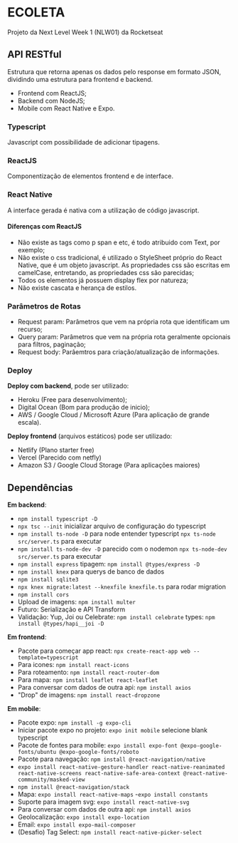 # ECOLETA
Projeto da Next Level Week 1 (NLW01) da Rocketseat

## API RESTful
Estrutura que retorna apenas os dados pelo response em formato JSON, dividindo uma estrutura para frontend e backend.
- Frontend com ReactJS;
- Backend com NodeJS;
- Mobile com React Native e Expo.

### Typescript
Javascript com possibilidade de adicionar tipagens.

### ReactJS
Componentização de elementos frontend e de interface.

### React Native
A interface gerada é nativa com a utilização de código javascript.

#### Diferenças com ReactJS
- Não existe as tags como p span e etc, é todo atribuido com Text, por exemplo;
- Não existe o css tradicional, é utilizado o StyleSheet próprio do React Native, que é um objeto javascript. As propriedades css são escritas em camelCase, entretando, as propriedades css são parecidas;
- Todos os elementos já possuem display flex por natureza;
- Não existe cascata e herança de estilos.

### Parâmetros de Rotas
- Request param: Parâmetros que vem na própria rota que identificam um recurso;
- Query param: Parâmetros que vem na própria rota geralmente opcionais para filtros, paginação;
- Request body: Parâemtros para criação/atualização de informações.

### Deploy
**Deploy com backend**, pode ser utilizado:
- Heroku (Free para desenvolvimento);
- Digital Ocean (Bom para produção de inicio);
- AWS / Google Cloud / Microsoft Azure (Para aplicação de grande escala).

**Deploy frontend** (arquivos estáticos) pode ser utilizado:
- Netlify (Plano starter free)
- Vercel (Parecido com netfly)
- Amazon S3 / Google Cloud Storage (Para aplicações maiores)

## Dependências
**Em backend**:
- ```npm install typescript -D```
- ```npx tsc --init``` inicializar arquivo de configuração do typescript
- ```npm install ts-node -D``` para node entender typescript ```npx ts-node src/server.ts``` para executar
- ```npm install ts-node-dev -D``` parecido com o nodemon ```npx ts-node-dev src/server.ts``` para executar
- ```npm install express``` tipagem: ```npm install @types/express -D```
- ```npm install knex``` para querys de banco de dados
- ```npm install sqlite3```
- ```npx knex migrate:latest --knexfile knexfile.ts``` para rodar migration
- ```npm install cors```
- Upload de imagens: ```npm install multer```
- Futuro: Serialização e API Transform
- Validação: Yup, Joi ou Celebrate: ```npm install celebrate``` types: ```npm install @types/hapi__joi -D```

**Em frontend**:
- Pacote para começar app react: ```npx create-react-app web --template=typescript```
- Para icones: ```npm install react-icons```
- Para roteamento: ```npm install react-router-dom```
- Para mapa: ```npm install leaflet react-leaflet```
- Para conversar com dados de outra api: ```npm install axios```
- "Drop" de imagens:  ```npm install react-dropzone```

**Em mobile**:
- Pacote expo: ```npm install -g expo-cli```
- Iniciar pacote expo no projeto: ```expo init mobile``` selecione blank typescript
- Pacote de fontes para mobile: ```expo install expo-font @expo-google-fonts/ubuntu @expo-google-fonts/roboto```
- Pacote para navegação: ```npm install @react-navigation/native```
- ```expo install react-native-gesture-handler react-native-reanimated react-native-screens react-native-safe-area-context @react-native-community/masked-view```
- ```npm install @react-navigation/stack```
- Mapa: ```expo install react-native-maps```
-```expo install constants ```
- Suporte para imagem svg: ```expo install react-native-svg```
- Para conversar com dados de outra api: ```npm install axios```
- Geolocalização: ```expo install expo-location```
- Email: ```expo install expo-mail-composer```
- (Desafio) Tag Select: ```npm install react-native-picker-select```